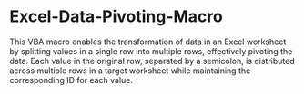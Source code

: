 # Excel-Data-Pivoting-Macro
This VBA macro enables the transformation of data in an Excel worksheet by splitting values in a single row into multiple rows, effectively pivoting the data. Each value in the original row, separated by a semicolon, is distributed across multiple rows in a target worksheet while maintaining the corresponding ID for each value.
